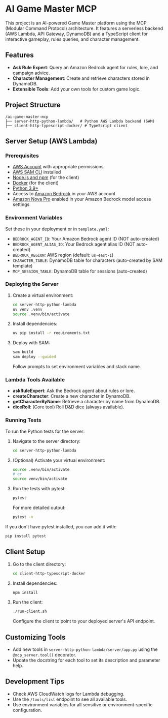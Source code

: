 # AI Game Master MCP

This project is an AI-powered Game Master platform using the MCP (Modular Command Protocol) architecture. It features a serverless backend (AWS Lambda, API Gateway, DynamoDB) and a TypeScript client for interactive gameplay, rules queries, and character management.

## Features
- **Ask Rule Expert**: Query an Amazon Bedrock agent for rules, lore, and campaign advice.
- **Character Management**: Create and retrieve characters stored in DynamoDB.
- **Extensible Tools**: Add your own tools for custom game logic.

## Project Structure
```
/ai-game-master-mcp
├── server-http-python-lambda/   # Python AWS Lambda backend (SAM)
├── client-http-typescript-docker/ # TypeScript client
```

## Server Setup (AWS Lambda)

### Prerequisites
- [AWS Account](https://aws.amazon.com/free/?trk=b8f00cc8-e51d-4bfd-bf44-9b5ffb6acd1a&sc_channel=el) with appropriate permissions
- [AWS SAM CLI](https://docs.aws.amazon.com/serverless-application-model/latest/developerguide/install-sam-cli.html?trk=b8f00cc8-e51d-4bfd-bf44-9b5ffb6acd1a&sc_channel=el) installed
- [Node.js and npm](https://nodejs.org/) (for the client)
- [Docker](https://docs.docker.com/get-docker/) (for the client)
- [Python 3.9+](https://www.python.org/downloads/)
- Access to [Amazon Bedrock](https://docs.aws.amazon.com/bedrock/latest/userguide/what-is-bedrock.html?trk=b8f00cc8-e51d-4bfd-bf44-9b5ffb6acd1a&sc_channel=el) in your AWS account
- [Amazon Nova Pro](https://docs.aws.amazon.com/nova/latest/userguide/what-is-nova.html?trk=b8f00cc8-e51d-4bfd-bf44-9b5ffb6acd1a&sc_channel=el) enabled in your Amazon Bedrock model access settings

### Environment Variables
Set these in your deployment or in `template.yaml`:
- `BEDROCK_AGENT_ID`: Your Amazon Bedrock agent ID (NOT auto-created)
- `BEDROCK_AGENT_ALIAS_ID`: Your Bedrock agent alias ID (NOT auto-created)
- `BEDROCK_REGION`: AWS region (default: `us-east-1`)
- `CHARACTER_TABLE`: DynamoDB table for characters (auto-created by SAM template)
- `MCP_SESSION_TABLE`: DynamoDB table for sessions (auto-created)

### Deploying the Server
1. Create a virtual environment:
   ```sh
   cd server-http-python-lambda
   uv venv .venv
   source .venv/bin/activate
   ```
2. Install dependencies:
   ```sh
   uv pip install -r requirements.txt
   ```
3. Deploy with SAM:
   ```sh
   sam build
   sam deploy --guided
   ```
   Follow prompts to set environment variables and stack name.

### Lambda Tools Available
- **askRuleExpert**: Ask the Bedrock agent about rules or lore.
- **createCharacter**: Create a new character in DynamoDB.
- **getCharacterByName**: Retrieve a character by name from DynamoDB.
- **diceRoll**: (Core tool) Roll D&D dice (always available).


### Running Tests

To run the Python tests for the server:

1. Navigate to the server directory:
   ```sh
   cd server-http-python-lambda
   ```
2. (Optional) Activate your virtual environment:
   ```sh
   source .venv/bin/activate
   # or
   source venv/bin/activate
   ```
3. Run the tests with pytest:
   ```sh
   pytest
   ```
   For more detailed output:
   ```sh
   pytest -v
   ```

If you don't have pytest installed, you can add it with:
```sh
pip install pytest
```


## Client Setup
1. Go to the client directory:
   ```sh
   cd client-http-typescript-docker
   ```
2. Install dependencies:
   ```sh
   npm install
   ```
3. Run the client:
   ```sh
   ./run-client.sh
   ```
   Configure the client to point to your deployed server's API endpoint.

## Customizing Tools
- Add new tools in `server-http-python-lambda/server/app.py` using the `@mcp_server.tool()` decorator.
- Update the docstring for each tool to set its description and parameter help.

## Development Tips
- Check AWS CloudWatch logs for Lambda debugging.
- Use the `/tools/list` endpoint to see all available tools.
- Use environment variables for all sensitive or environment-specific configuration.
